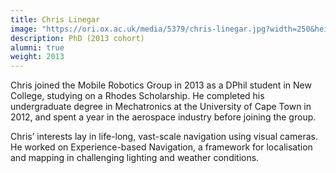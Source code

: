 ```yaml
---
title: Chris Linegar
image: "https://ori.ox.ac.uk/media/5379/chris-linegar.jpg?width=250&height=250&v=1d9e229f874a1f0"
description: PhD (2013 cohort)
alumni: true
weight: 2013
---
```


Chris joined the Mobile Robotics Group in 2013 as a DPhil student in New College, studying on a Rhodes Scholarship. He completed his undergraduate degree in Mechatronics at the University of Cape Town in 2012, and spent a year in the aerospace industry before joining the group.

Chris’ interests lay in life-long, vast-scale navigation using visual cameras. He worked on Experience-based Navigation, a framework for localisation and mapping in challenging lighting and weather conditions.
